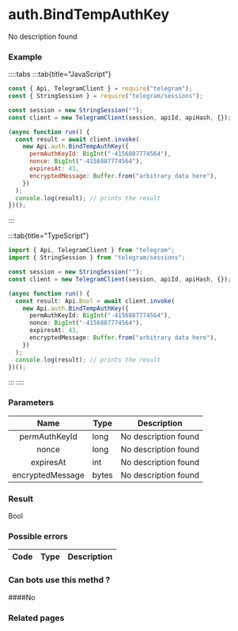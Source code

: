 # auth.BindTempAuthKey

No description found

### [](#example)Example

::::tabs
:::tab{title="JavaScript"}

```js
const { Api, TelegramClient } = require("telegram");
const { StringSession } = require("telegram/sessions");

const session = new StringSession("");
const client = new TelegramClient(session, apiId, apiHash, {});

(async function run() {
  const result = await client.invoke(
    new Api.auth.BindTempAuthKey({
      permAuthKeyId: BigInt("-4156887774564"),
      nonce: BigInt("-4156887774564"),
      expiresAt: 43,
      encryptedMessage: Buffer.from("arbitrary data here"),
    })
  );
  console.log(result); // prints the result
})();
```

:::

:::tab{title="TypeScript"}

```ts
import { Api, TelegramClient } from "telegram";
import { StringSession } from "telegram/sessions";

const session = new StringSession("");
const client = new TelegramClient(session, apiId, apiHash, {});

(async function run() {
  const result: Api.Bool = await client.invoke(
    new Api.auth.BindTempAuthKey({
      permAuthKeyId: BigInt("-4156887774564"),
      nonce: BigInt("-4156887774564"),
      expiresAt: 43,
      encryptedMessage: Buffer.from("arbitrary data here"),
    })
  );
  console.log(result); // prints the result
})();
```

:::
::::

### [](#parameters)Parameters

|       Name       | Type  | Description          |
| :--------------: | ----- | -------------------- |
|  permAuthKeyId   | long  | No description found |
|      nonce       | long  | No description found |
|    expiresAt     | int   | No description found |
| encryptedMessage | bytes | No description found |

### [](#result)Result

Bool

### [](#possible-errors)Possible errors

| Code | Type | Description |
| :--: | ---- | ----------- |

### [](#can-bots-use-this-method)Can bots use this methd ?

####No

### [](#related-pages)Related pages
